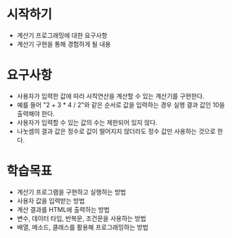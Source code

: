 # 시작하기

* 계산기 프로그래밍에 대한 요구사항
* 계산기 구현을 통해 경험하게 될 내용

# 요구사항

* 사용자가 입력한 값에 따라 사칙연산을 계산할 수 있는 계산기를 구현한다.
* 예를 들어 "2 + 3 * 4 / 2"와 같은 순서로 값을 입력하는 경우 실행 결과 값인 10을 출력해야 한다.
* 사용자가 입력할 수 있는 값의 수는 제한되어 있지 않다.
* 나눗셈의 결과 값은 정수로 값이 떨어지지 않더라도 정수 값만 사용하는 것으로 한다.

# 학습목표

* 계산기 프로그램을 구현하고 실행하는 방법
* 사용자 값을 입력받는 방법
* 계산 결과를 HTML에 출력하는 방법
* 변수, 데이터 타입, 반복문, 조건문을 사용하는 방법
* 배열, 메소드, 클래스를 활용해 프로그래밍하는 방법